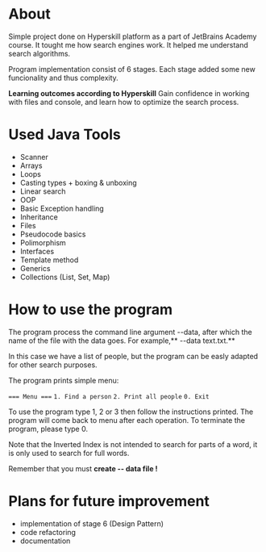 
# About
Simple project  done on Hyperskill platform as a part of JetBrains Academy course. 
It tought me how search engines work. It helped me understand search algorithms.

Program implementation consist of 6 stages. Each stage added some new funcionality and thus complexity.

**Learning outcomes according to Hyperskill**
Gain confidence in working with files and console, and learn how to optimize the search process.

# Used Java Tools
- Scanner 
- Arrays
- Loops
- Casting types + boxing & unboxing
- Linear search
- OOP
- Basic Exception handling
- Inheritance
- Files
- Pseudocode basics
- Polimorphism
- Interfaces
- Template method
- Generics
- Collections (List, Set, Map)


# How to use the program
The program  process the command line argument --data, after which the name of the file with the data goes. For example,** --data text.txt.**

In this case we have a list of people, but the program can be easly adapted for other search purposes.

The program prints simple menu:

`=== Menu ===`
`1. Find a person`
`2. Print all people`
`0. Exit`

To use the program type 1, 2 or 3 then follow the instructions printed. The program will come back to menu after each operation. To terminate the program, please type 0.

Note that the Inverted Index is not intended to search for parts of a word, it is only used to search for full words.

Remember that you must **create -- data file !**

# Plans for future improvement
- implementation of stage 6 (Design Pattern)
- code refactoring
- documentation
